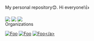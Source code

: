My personal repository:blush:.
Hi everyone!:+1:
</br>

  <img align="center" src="https://github-readme-stats-sigma-five.vercel.app/api?username=OtabekVaxobov&show_icons=true&include_all_commits=true&theme=" />

<img align="center" src="https://github-readme-stats-sigma-five.vercel.app/api/top-langs/?username=OtabekVaxobov&layout=compact&theme=" />

<img align="center" src="https://www.codewars.com/users/rsschool_39291941279e5d13/badges/micro" />
</br>
Organizations
</br>

<a href="https://github.com/unicon-soft-uz" rel="some text">![Foo](https://avatars.githubusercontent.com/u/124038202?s=96&v=4)</a>
<a href="https://github.com/Gulistan-Developers-Community" rel="some text">![Foo](https://avatars.githubusercontent.com/u/105513348?s=96&v=4)</a>
<a href="https://github.com/Sirdarya-Clinics" rel="some text">![Foo]([https://avatars.githubusercontent.com/u/105513348?s=96&v=4](https://avatars.githubusercontent.com/u/151064553?s=200&v=4)https://avatars.githubusercontent.com/u/151064553?s=200&v=4)</a>
